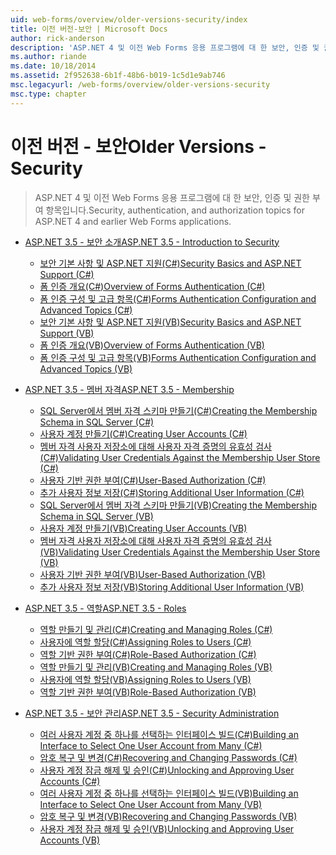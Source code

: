 ```yaml
---
uid: web-forms/overview/older-versions-security/index
title: 이전 버전-보안 | Microsoft Docs
author: rick-anderson
description: 'ASP.NET 4 및 이전 Web Forms 응용 프로그램에 대 한 보안, 인증 및 권한 부여 항목입니다.'
ms.author: riande
ms.date: 10/18/2014
ms.assetid: 2f952638-6b1f-48b6-b019-1c5d1e9ab746
msc.legacyurl: /web-forms/overview/older-versions-security
msc.type: chapter
---
```

<a name="older-versions---security"></a><span data-ttu-id="fdbf5-103">이전 버전 - 보안</span><span class="sxs-lookup"><span data-stu-id="fdbf5-103">Older Versions - Security</span></span>
====================
> <span data-ttu-id="fdbf5-104">ASP.NET 4 및 이전 Web Forms 응용 프로그램에 대 한 보안, 인증 및 권한 부여 항목입니다.</span><span class="sxs-lookup"><span data-stu-id="fdbf5-104">Security, authentication, and authorization topics for ASP.NET 4 and earlier Web Forms applications.</span></span>


- [<span data-ttu-id="fdbf5-105">ASP.NET 3.5 - 보안 소개</span><span class="sxs-lookup"><span data-stu-id="fdbf5-105">ASP.NET 3.5 - Introduction to Security</span></span>](introduction/index.md)

    - [<span data-ttu-id="fdbf5-106">보안 기본 사항 및 ASP.NET 지원(C#)</span><span class="sxs-lookup"><span data-stu-id="fdbf5-106">Security Basics and ASP.NET Support (C#)</span></span>](introduction/security-basics-and-asp-net-support-cs.md)
    - [<span data-ttu-id="fdbf5-107">폼 인증 개요(C#)</span><span class="sxs-lookup"><span data-stu-id="fdbf5-107">Overview of Forms Authentication (C#)</span></span>](introduction/an-overview-of-forms-authentication-cs.md)
    - [<span data-ttu-id="fdbf5-108">폼 인증 구성 및 고급 항목(C#)</span><span class="sxs-lookup"><span data-stu-id="fdbf5-108">Forms Authentication Configuration and Advanced Topics (C#)</span></span>](introduction/forms-authentication-configuration-and-advanced-topics-cs.md)
    - [<span data-ttu-id="fdbf5-109">보안 기본 사항 및 ASP.NET 지원(VB)</span><span class="sxs-lookup"><span data-stu-id="fdbf5-109">Security Basics and ASP.NET Support (VB)</span></span>](introduction/security-basics-and-asp-net-support-vb.md)
    - [<span data-ttu-id="fdbf5-110">폼 인증 개요(VB)</span><span class="sxs-lookup"><span data-stu-id="fdbf5-110">Overview of Forms Authentication (VB)</span></span>](introduction/an-overview-of-forms-authentication-vb.md)
    - [<span data-ttu-id="fdbf5-111">폼 인증 구성 및 고급 항목(VB)</span><span class="sxs-lookup"><span data-stu-id="fdbf5-111">Forms Authentication Configuration and Advanced Topics (VB)</span></span>](introduction/forms-authentication-configuration-and-advanced-topics-vb.md)
- [<span data-ttu-id="fdbf5-112">ASP.NET 3.5 - 멤버 자격</span><span class="sxs-lookup"><span data-stu-id="fdbf5-112">ASP.NET 3.5 - Membership</span></span>](membership/index.md)

    - [<span data-ttu-id="fdbf5-113">SQL Server에서 멤버 자격 스키마 만들기(C#)</span><span class="sxs-lookup"><span data-stu-id="fdbf5-113">Creating the Membership Schema in SQL Server (C#)</span></span>](membership/creating-the-membership-schema-in-sql-server-cs.md)
    - [<span data-ttu-id="fdbf5-114">사용자 계정 만들기(C#)</span><span class="sxs-lookup"><span data-stu-id="fdbf5-114">Creating User Accounts (C#)</span></span>](membership/creating-user-accounts-cs.md)
    - [<span data-ttu-id="fdbf5-115">멤버 자격 사용자 저장소에 대해 사용자 자격 증명의 유효성 검사(C#)</span><span class="sxs-lookup"><span data-stu-id="fdbf5-115">Validating User Credentials Against the Membership User Store (C#)</span></span>](membership/validating-user-credentials-against-the-membership-user-store-cs.md)
    - [<span data-ttu-id="fdbf5-116">사용자 기반 권한 부여(C#)</span><span class="sxs-lookup"><span data-stu-id="fdbf5-116">User-Based Authorization (C#)</span></span>](membership/user-based-authorization-cs.md)
    - [<span data-ttu-id="fdbf5-117">추가 사용자 정보 저장(C#)</span><span class="sxs-lookup"><span data-stu-id="fdbf5-117">Storing Additional User Information (C#)</span></span>](membership/storing-additional-user-information-cs.md)
    - [<span data-ttu-id="fdbf5-118">SQL Server에서 멤버 자격 스키마 만들기(VB)</span><span class="sxs-lookup"><span data-stu-id="fdbf5-118">Creating the Membership Schema in SQL Server (VB)</span></span>](membership/creating-the-membership-schema-in-sql-server-vb.md)
    - [<span data-ttu-id="fdbf5-119">사용자 계정 만들기(VB)</span><span class="sxs-lookup"><span data-stu-id="fdbf5-119">Creating User Accounts (VB)</span></span>](membership/creating-user-accounts-vb.md)
    - [<span data-ttu-id="fdbf5-120">멤버 자격 사용자 저장소에 대해 사용자 자격 증명의 유효성 검사(VB)</span><span class="sxs-lookup"><span data-stu-id="fdbf5-120">Validating User Credentials Against the Membership User Store (VB)</span></span>](membership/validating-user-credentials-against-the-membership-user-store-vb.md)
    - [<span data-ttu-id="fdbf5-121">사용자 기반 권한 부여(VB)</span><span class="sxs-lookup"><span data-stu-id="fdbf5-121">User-Based Authorization (VB)</span></span>](membership/user-based-authorization-vb.md)
    - [<span data-ttu-id="fdbf5-122">추가 사용자 정보 저장(VB)</span><span class="sxs-lookup"><span data-stu-id="fdbf5-122">Storing Additional User Information (VB)</span></span>](membership/storing-additional-user-information-vb.md)
- [<span data-ttu-id="fdbf5-123">ASP.NET 3.5 - 역할</span><span class="sxs-lookup"><span data-stu-id="fdbf5-123">ASP.NET 3.5 - Roles</span></span>](roles/index.md)

    - [<span data-ttu-id="fdbf5-124">역할 만들기 및 관리(C#)</span><span class="sxs-lookup"><span data-stu-id="fdbf5-124">Creating and Managing Roles (C#)</span></span>](roles/creating-and-managing-roles-cs.md)
    - [<span data-ttu-id="fdbf5-125">사용자에 역할 할당(C#)</span><span class="sxs-lookup"><span data-stu-id="fdbf5-125">Assigning Roles to Users (C#)</span></span>](roles/assigning-roles-to-users-cs.md)
    - [<span data-ttu-id="fdbf5-126">역할 기반 권한 부여(C#)</span><span class="sxs-lookup"><span data-stu-id="fdbf5-126">Role-Based Authorization (C#)</span></span>](roles/role-based-authorization-cs.md)
    - [<span data-ttu-id="fdbf5-127">역할 만들기 및 관리(VB)</span><span class="sxs-lookup"><span data-stu-id="fdbf5-127">Creating and Managing Roles (VB)</span></span>](roles/creating-and-managing-roles-vb.md)
    - [<span data-ttu-id="fdbf5-128">사용자에 역할 할당(VB)</span><span class="sxs-lookup"><span data-stu-id="fdbf5-128">Assigning Roles to Users (VB)</span></span>](roles/assigning-roles-to-users-vb.md)
    - [<span data-ttu-id="fdbf5-129">역할 기반 권한 부여(VB)</span><span class="sxs-lookup"><span data-stu-id="fdbf5-129">Role-Based Authorization (VB)</span></span>](roles/role-based-authorization-vb.md)
- [<span data-ttu-id="fdbf5-130">ASP.NET 3.5 - 보안 관리</span><span class="sxs-lookup"><span data-stu-id="fdbf5-130">ASP.NET 3.5 - Security Administration</span></span>](admin/index.md)

    - [<span data-ttu-id="fdbf5-131">여러 사용자 계정 중 하나를 선택하는 인터페이스 빌드(C#)</span><span class="sxs-lookup"><span data-stu-id="fdbf5-131">Building an Interface to Select One User Account from Many (C#)</span></span>](admin/building-an-interface-to-select-one-user-account-from-many-cs.md)
    - [<span data-ttu-id="fdbf5-132">암호 복구 및 변경(C#)</span><span class="sxs-lookup"><span data-stu-id="fdbf5-132">Recovering and Changing Passwords (C#)</span></span>](admin/recovering-and-changing-passwords-cs.md)
    - [<span data-ttu-id="fdbf5-133">사용자 계정 잠금 해제 및 승인(C#)</span><span class="sxs-lookup"><span data-stu-id="fdbf5-133">Unlocking and Approving User Accounts (C#)</span></span>](admin/unlocking-and-approving-user-accounts-cs.md)
    - [<span data-ttu-id="fdbf5-134">여러 사용자 계정 중 하나를 선택하는 인터페이스 빌드(VB)</span><span class="sxs-lookup"><span data-stu-id="fdbf5-134">Building an Interface to Select One User Account from Many (VB)</span></span>](admin/building-an-interface-to-select-one-user-account-from-many-vb.md)
    - [<span data-ttu-id="fdbf5-135">암호 복구 및 변경(VB)</span><span class="sxs-lookup"><span data-stu-id="fdbf5-135">Recovering and Changing Passwords (VB)</span></span>](admin/recovering-and-changing-passwords-vb.md)
    - [<span data-ttu-id="fdbf5-136">사용자 계정 잠금 해제 및 승인(VB)</span><span class="sxs-lookup"><span data-stu-id="fdbf5-136">Unlocking and Approving User Accounts (VB)</span></span>](admin/unlocking-and-approving-user-accounts-vb.md)
